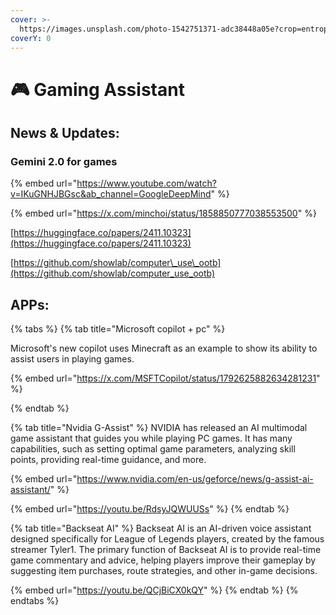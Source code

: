 ```yaml
---
cover: >-
  https://images.unsplash.com/photo-1542751371-adc38448a05e?crop=entropy&cs=srgb&fm=jpg&ixid=M3wxOTcwMjR8MHwxfHNlYXJjaHw0fHxnYW1pbmd8ZW58MHx8fHwxNzE4NjAwNjAxfDA&ixlib=rb-4.0.3&q=85
coverY: 0
---
```


# 🎮 Gaming Assistant

## News & Updates:

### Gemini 2.0 for games

{% embed url="https://www.youtube.com/watch?v=IKuGNHJBGsc&ab_channel=GoogleDeepMind" %}

{% embed url="https://x.com/minchoi/status/1858850777038553500" %}

[https://huggingface.co/papers/2411.10323](https://huggingface.co/papers/2411.10323)

[https://github.com/showlab/computer\_use\_ootb](https://github.com/showlab/computer_use_ootb)

## APPs:

{% tabs %}
{% tab title="Microsoft copilot + pc" %}


Microsoft's new copilot uses Minecraft as an example to show its ability to assist users in playing games.

{% embed url="https://x.com/MSFTCopilot/status/1792625882634281231" %}


{% endtab %}

{% tab title="Nvidia G-Assist" %}
NVIDIA has released an AI multimodal game assistant that guides you while playing PC games. It has many capabilities, such as setting optimal game parameters, analyzing skill points, providing real-time guidance, and more.

{% embed url="https://www.nvidia.com/en-us/geforce/news/g-assist-ai-assistant/" %}

{% embed url="https://youtu.be/RdsyJQWUUSs" %}
{% endtab %}

{% tab title="Backseat AI" %}
Backseat AI is an AI-driven voice assistant designed specifically for League of Legends players, created by the famous streamer Tyler1. The primary function of Backseat AI is to provide real-time game commentary and advice, helping players improve their gameplay by suggesting item purchases, route strategies, and other in-game decisions.

{% embed url="https://youtu.be/QCjBiCX0kQY" %}
{% endtab %}
{% endtabs %}



